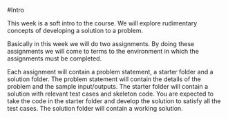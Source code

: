 #Intro

This week is a soft intro to the course. We will explore rudimentary concepts of developing a solution to a problem.

Basically in this week we will do two assignments. By doing these assignments we will come to terms to the environment in which the assignments must be completed.

Each assignment will contain a problem statement, a starter folder and a solution folder. The problem statement will contain the details of the problem and the sample input/outputs. The starter folder will contain a solution with relevant test cases and skeleton code. You are expected to take the code in the starter folder and develop the solution to satisfy all the test cases. The solution folder will contain a working solution.